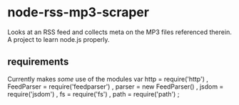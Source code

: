 node-rss-mp3-scraper
====================

Looks at an RSS feed and collects meta on the MP3 files referenced therein. A project to learn node.js properly.


requirements
------------
Currently makes *some* use of the modules
        var http = require('http')
        , FeedParser = require('feedparser')
        , parser = new FeedParser()
        , jsdom  = require('jsdom')
        , fs     = require('fs')
        , path = require('path')
        ;
